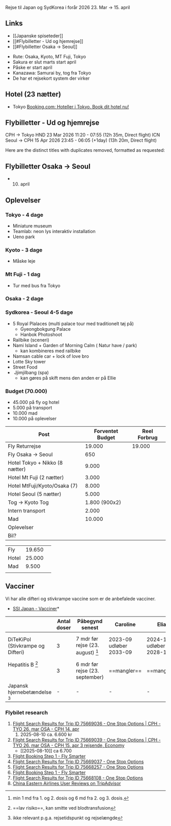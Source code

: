 Rejse til Japan og SydKorea i forår 2026 23. Mar -> 15. april



## Links 
* [[Japanske spiseteder]]
* [[#Flybilletter - Ud og hjemrejse]]
* [[#Flybilletter Osaka -> Seoul]]

- Rute: Osaka, Kyoto, MT Fuji, Tokyo 
- Sakura er slut marts start april 
- Påske er start april 
- Kanazawa: Samurai by, tog fra Tokyo 
- De har et rejsekort system der virker 


## Hotel (23 nætter)
* Tokyo [Booking.com: Hoteller i Tokyo. Book dit hotel nu!](https://www.booking.com/searchresults.da.html?label=gen173nr-10CAEoggI46AdIM1gEaD2IAQGYATO4ARfIAQzYAQPoAQH4AQGIAgGoAgG4Arry-MQGwAIB0gIkNWExYzFhMTYtOWEzNy00NTcwLWJlMzYtZTNlMDJhNjBjMTQy2AIB4AIB&sid=0fa37698e0ceba4f992e4b0dd7a16468&aid=304142&ss=Tokyo&ssne=Tokyo&ssne_untouched=Tokyo&efdco=1&lang=da&src=searchresults&dest_id=-246227&dest_type=city&checkin=2026-03-24&checkout=2026-03-30&group_adults=2&no_rooms=1&group_children=1&age=2&nflt=stay_type%3D3)
## Flybilletter - Ud og hjemrejse 
CPH -> Tokyo HND 23 Mar 2026   11:20 - 07:55 (12h 35m, Direct flight)
ICN Seoul -> CPH 15 Apr 2026   23:45 - 06:05 (+1day) (13h 20m, Direct flight) 

Here are the distinct titles with duplicates removed, formatted as requested:

##  Flybilletter Osaka -> Seoul
* 10. april

## Oplevelser
### Tokyo  - 4 dage
- Miniature museum 
- Teamlab: neon lys interaktiv installation 
- Ueno park 
### Kyoto - 3 dage
- Måske leje 

### Mt Fuji - 1 dag
* Tur med bus fra Tokyo

### Osaka - 2 dage 

### Sydkorea - Seoul 4-5 dage
* 5 Royal Plalaces (multi palace tour med traditionelt tøj på)
	* Gyeongbokgung Palace 
	*  Hanbok Photoshoot 
* Railbike (sceneri) 
* Nami Island + Garden of Morning Calm  ( Natur have / park)
	* kan kombineres med railbike
* Namsan cable car + lock of love bro 
* Lotte Sky tower
* Street Food
*  Jjimjilbang (spa)
	* kan gøres på skift mens den anden er på Ellie


### Budget (70.000)
* 45.000 på fly og hotel 
* 5.000 på transport 
* 10.000 mad 
* 10.000 på oplevelser 

| Post                           | Forventet Budget | Reel Forbrug |
| ------------------------------ | ---------------- | ------------ |
| Fly Returrejse                 | 19.000           | 19.000       |
| Fly Osaka -> Seoul             | 650              |              |
| Hotel Tokyo + Nikko (8 nætter) | 9.000            |              |
| Hotel Mt Fuji (2 nætter)       | 3.000            |              |
| Hotel MtFuji/Kyoto/Osaka (7)   | 8.000            |              |
| Hotel Seoul (5 nætter)         | 5.000            |              |
| Tog -> Kyoto Tog               | 1.800 (900x2)    |              |
| Intern transport               | 2.000            |              |
| Mad                            | 10.000           |              |
| Oplevelser                     |                  |              |
| Bil?                           |                  |              |

|       |        |     |
| ----- | ------ | --- |
| Fly   | 19.650 |     |
| Hotel | 25.000 |     |
| Mad   | 9.500  |     |
|       |        |     |

## Vacciner 
Vi  har alle difteri og stivkrampe vaccine som er de anbefalede vacciner.
- [SSI Japan - Vacciner](https://rejse.ssi.dk/rejsevaccinationslande/j/japan#!/4week)*

|                                   | Antal doser | Påbegynd senest                   | Caroline                | Elias                   | Ahmad                      |
| --------------------------------- | ----------- | --------------------------------- | ----------------------- | ----------------------- | -------------------------- |
| DiTeKiPol (Stivkrampe og Difteri) | 3           | 7 mdr før rejse (23. august) [^1] | 2023-09 udløber 2033-09 | 2024-11 udløber 2028-11 | 2022-05 udløber 2032-05-07 |
| Hepatitis B [^3] <br><br><br>     | 3           | 6 mdr før rejse (23. september)   | ==mangler==             | ==mangler==             | ==mangler==                |
| Japansk hjernebetændelse [^2]     | -           | -                                 | -                       | -                       | -                          |
[^1]: min 1 md fra 1. og 2. dosis og 6 md fra 2. og 3. dosis.
[^2]: ikke relevant p.g.a. rejsetidspunkt og rejselængde
[^3]: ==lav risiko==, kan smitte ved blodtransfusion


### Flybilet research

1. [Flight Search Results for Trip ID 75669036 - One Stop Options |  CPH - TYO 26. mar OSA - CPH 14. apr ](https://www.travelmarket.dk/flight_v3_list.cfm?lsearchids=75669036&spollingid=30205da9-a136-4463-91f9-036824e39188&sredirected=expired&nmaxstops=1&nsortby=3&smode=startsearch&redirecting=flightcommon)
	1. 2025-08-10 ca. 6.600 kr 
2. [Flight Search Results for Trip ID 75669039 - One Stop Options | CPH - TYO 26. mar OSA - CPH 15. apr 3 rejsende, Economy ](https://www.travelmarket.dk/flight_v3_list.cfm?lsearchids=75669039&spollingid=a1967163-83ea-41fd-b0d5-ab2ca7ef5dcd&sredirected=expired&nmaxstops=1&redirecting=flightcommon&smode=startsearch&nsortby=3)
	- [[2025-08-10]] ca 6.700
3. [Flight Booking Step 1 - Fly Smarter](https://22.flysmarter.dk/fly/trin-1/9115913571)
4. [Flight Search Results for Trip ID 75669037 - One Stop Options](https://www.travelmarket.dk/flight_v3_list.cfm?lsearchids=75669037&spollingid=b64dde2a-a70d-4476-bf07-ddc5d3420812&sredirected=expired&nsortby=3&redirecting=flightcommon&smode=startsearch&nmaxstops=1)
5. [Flight Search Results for Trip ID 75668257 - One Stop Options](https://www.travelmarket.dk/flight_v3_list.cfm?lsearchids=75668257&spollingid=427f9876-9c68-41d8-88e0-f7e5cb2e9bb3&redirecting=flightcommon&smode=startsearch&nmaxstops=1&nsortby=3)
6. [Flight Booking Step 1 - Fly Smarter](https://22.flysmarter.dk/fly/trin-1/9115868405)
7. [Flight Search Results for Trip ID 75668108 - One Stop Options](https://www.travelmarket.dk/flight_v3_list.cfm?lsearchids=75668108&spollingid=b2bea04f-aa35-42fa-969d-0bdfd129d672&redirecting=flightcommon&smode=startsearch&nmaxstops=1&nsortby=2)
8. [China Eastern Airlines User Reviews on TripAdvisor](https://www.tripadvisor.com/ShowUserReviews-g1-d8729050-r729491573-China_Eastern_Airlines-World.html)